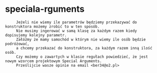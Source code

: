speciala-rguments
=================





         Jeżeli nie wiemy ile parametrów będziemy przekazywać do konstruktora możemy zrobić to w ten sposób.
         Nie musimy ingerować w samą klasę za każdym razem kiedy dopisujemy kolejny parametr.
         Załóżmy że mamy samochód w którym nie wiemy ile osób będzie podróżować,
         a chcemy przekazać do konstruktora, za każdym razem inną ilość osób.
         Czy możemy o zawartych w klasie regułach powiedzieć, że jest nowym wzorcem projektowym Special Arguments.
         Prześlijcie wasze opinie na email <ber34@o2.pl>
